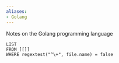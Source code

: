 ```yaml
---
aliases:
- Golang
---
```


Notes on the Golang programming language

```dataview
LIST
FROM [[]]
WHERE regextest("^\+", file.name) = false
```
